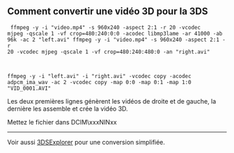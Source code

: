 ## Comment convertir une vidéo 3D pour la 3DS

<code> ffmpeg -y -i "video.mp4" -s 960x240 -aspect 2:1 -r 20 -vcodec
mjpeg -qscale 1 -vf crop=480:240:0:0 -acodec libmp3lame -ar 41000 -ab
96k -ac 2 "left.avi" ffmpeg -y -i "video.mp4" -s 960x240 -aspect 2:1 -r
20 -vcodec mjpeg -qscale 1 -vf crop=480:240:480:0 -an "right.avi"

ffmpeg -y -i "left.avi" -i "right.avi" -vcodec copy -acodec
adpcm_ima_wav -ac 2 -vcodec copy -map 0:0 -map 0:1 -map 1:0
"VID_0001.AVI" </code>

Les deux premières lignes génèrent les vidéos de droite et de gauche, la
dernière les assemble et crée la vidéo 3D.

Mettez le fichier dans DCIM\xxxNINxx

------------------------------------------------------------------------

Voir aussi [3DSExplorer](3DSExplorer/FR "wikilink") pour une conversion
simplifiée.